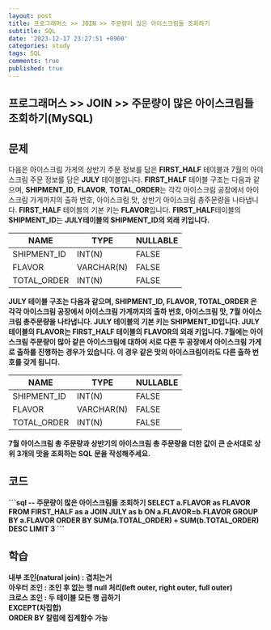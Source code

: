 ```yaml
---
layout: post
title: 프로그래머스 >> JOIN >> 주문량이 많은 아이스크림들 조회하기
subtitle: SQL
date: '2023-12-17 23:27:51 +0900'
categories: study
tags: SQL
comments: true
published: true
---
```

## 프로그래머스 >> JOIN >> 주문량이 많은 아이스크림들 조회하기(MySQL)

<h2>문제</h2>
다음은 아이스크림 가게의 상반기 주문 정보를 담은 <b>FIRST_HALF</b> 테이블과 7월의 아이스크림 주문 정보를 담은 <b>JULY</b> 테이블입니다. <b>FIRST_HALF</b> 테이블 구조는 다음과 같으며, <b>SHIPMENT_ID</b>, <b>FLAVOR</b>, <b>TOTAL_ORDER</b>는 각각 아이스크림 공장에서 아이스크림 가게까지의 출하 번호, 아이스크림 맛, 상반기 아이스크림 총주문량을 나타냅니다. <b>FIRST_HALF</b> 테이블의 기본 키는 <b>FLAVOR</b>입니다. <b>FIRST_HALF</b>테이블의 <b>SHIPMENT_ID</b>는 <b>JULY<b>테이블의 <b>SHIPMENT_ID</b>의 외래 키입니다.
<table>
    <thead>
        <th>NAME</th>
        <th>TYPE</th>
        <th>NULLABLE</th>
    </thead>
    <tbody>
        <tr>
            <td>SHIPMENT_ID</td>
            <td>INT(N)</td>
            <td>FALSE</td>
        </tr>
        <tr>
            <td>FLAVOR</td>
            <td>VARCHAR(N)</td>
            <td>FALSE</td>
        </tr>
        <tr>
            <td>TOTAL_ORDER</td>
            <td>INT(N)</td>
            <td>FALSE</td>
        </tr>
    </tbody>
</table>
<b>JULY</b> 테이블 구조는 다음과 같으며, <b>SHIPMENT_ID</b>, <b>FLAVOR</b>, <b>TOTAL_ORDER</b> 은 각각 아이스크림 공장에서 아이스크림 가게까지의 출하 번호, 아이스크림 맛, 7월 아이스크림 총주문량을 나타냅니다. <b>JULY</b> 테이블의 기본 키는 <b>SHIPMENT_ID</b>입니다. <b>JULY</b>테이블의 <b>FLAVOR</b>는 <b>FIRST_HALF</b> 테이블의 <b>FLAVOR</b>의 외래 키입니다. 7월에는 아이스크림 주문량이 많아 같은 아이스크림에 대하여 서로 다른 두 공장에서 아이스크림 가게로 출하를 진행하는 경우가 있습니다. 이 경우 같은 맛의 아이스크림이라도 다른 출하 번호를 갖게 됩니다.<br>
<table>
    <thead>
        <th>NAME</th>
        <th>TYPE</th>
        <th>NULLABLE</th>
    </thead>
    <tbody>
        <tr>
            <td>SHIPMENT_ID</td>
            <td>INT(N)</td>
            <td>FALSE</td>
        </tr>
        <tr>
            <td>FLAVOR</td>
            <td>VARCHAR(N)</td>
            <td>FALSE</td>
        </tr>
        <tr>
            <td>TOTAL_ORDER</td>
            <td>INT(N)</td>
            <td>FALSE</td>
        </tr>
    </tbody>
</table>
7월 아이스크림 총 주문량과 상반기의 아이스크림 총 주문량을 더한 값이 큰 순서대로 상위 3개의 맛을 조회하는 SQL 문을 작성해주세요.<br>
<h2>코드</h2>
```sql
-- 주문량이 많은 아이스크림들 조회하기
SELECT a.FLAVOR as FLAVOR
FROM FIRST_HALF as a JOIN JULY as b
ON a.FLAVOR=b.FLAVOR
GROUP BY a.FLAVOR
ORDER BY SUM(a.TOTAL_ORDER) + SUM(b.TOTAL_ORDER) DESC
LIMIT 3
```
<h2>학습</h2>
내부 조인(natural join) : 겹치는거<br>
아우터 조인 : 조인 후 없는 행 null 처리(left outer, right outer, full outer)<br>
크로스 조인 : 두 테이블 모든 행 곱하기<br>
EXCEPT(차집합)<br>
ORDER BY 칼럼에 집계함수 가능<br>





